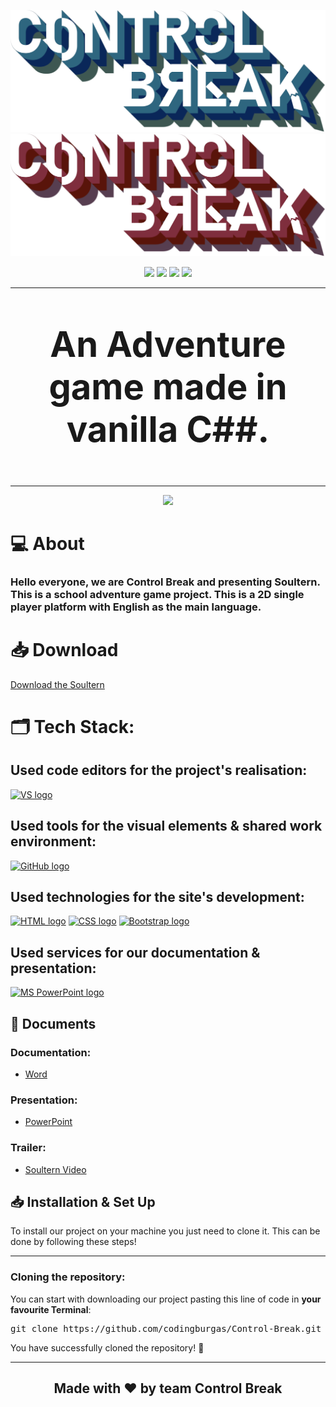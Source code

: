 <p align = "center">
  <img src="Design/logo/control-break-d1.png#gh-dark-mode-only"/>
  <img src="Design/logo/control-break-d2.png#gh-light-mode-only"/>
</p>

<div align = "center">
  <img src = "https://img.shields.io/github/languages/count/codingburgas/Control-Break?style=for-the-badge">
  <img src = "https://img.shields.io/github/contributors/codingburgas/Control-Break?style=for-the-badge">
  <img src = "https://img.shields.io/github/repo-size/codingburgas/Control-Break?style=for-the-badge">
  <img src = "https://img.shields.io/github/last-commit/codingburgas/Control-Break?style=for-the-badge">
</div>

<hr>
<p align = "center" style = "font-size:4em">
  <strong>
  An Adventure game made in vanilla C##.
  </strong>
</p>
<hr>

<p align = "center">
  <img src="https://cdn.discordapp.com/attachments/989209749704835092/990224616104530000/unknown.png"/>
</p>

<h1>💻 About</h1>

### Hello everyone, we are Control Break and presenting Soultern. This is a school adventure game project. This is a 2D single player platform with English as the main language.

<h1>📥 Download</h1>
 <a href="https://1drv.ms/u/s!Asm7loXlxLz7awJdC0Bm97ftQFM?e=D1w20q">Download the Soultern</a>

<h1>🗂️ Tech Stack:</h1>

## Used code editors for the project's realisation:
<p align="left">
    <a href="https://visualstudio.microsoft.com/vs/"><img src="https://img.icons8.com/color/344/visual-studio--v2.png" alt="VS logo" width=48px /></a>
</p>

## Used tools for the visual elements & shared work environment:
<p align="left">
    <a href="https://github.com/"><img src="https://img.icons8.com/nolan/344/github.png" alt="GitHub logo" width=52px /></a>
</p>

## Used technologies for the site's development:
<p align="left">
    <a href="https://developer.mozilla.org/en-US/docs/Glossary/HTML5"><img src="https://img.icons8.com/color/344/html-5--v1.png" alt="HTML logo" width=48px /></a>
    <a href="https://developer.mozilla.org/en-US/docs/Web/CSS"><img src="https://img.icons8.com/color/344/css3.png" alt="CSS logo" width=48px /></a>
    <a href="https://getbootstrap.com/"><img src="https://upload.wikimedia.org/wikipedia/commons/b/b2/Bootstrap_logo.svg" alt="Bootstrap logo" width=48px /></a>
</p>

## Used services for our documentation & presentation:
<p align="left">
    <a href="https://www.microsoft.com/en-us/microsoft-365/powerpoint"><img src="https://upload.wikimedia.org/wikipedia/commons/thumb/0/0d/Microsoft_Office_PowerPoint_%282019%E2%80%93present%29.svg/640px-Microsoft_Office_PowerPoint_%282019%E2%80%93present%29.svg.png" alt="MS PowerPoint logo" width=54px /></a>
 
</p>

## 📄 Documents
### Documentation:
  - [Word]()
### Presentation:
  - [PowerPoint]()
### Trailer:
  - [Soultern Video]()

## 📥 Installation & Set Up
<p> To install our project on your machine you just need to clone it. This can be done by following these steps! </p>

<hr>

<h3><B>Cloning the repository:</B></h3>

You can start with downloading our project pasting this line of code in **your favourite Terminal**:
<pre>git clone https://github.com/codingburgas/Control-Break.git</pre>
<p>You have successfully cloned the repository! 🥳</p>

<hr>

## <p align = "center">Made with ❤️ by team Control Break</p>
